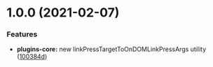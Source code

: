 # 1.0.0 (2021-02-07)


### Features

* **plugins-core:** new linkPressTargetToOnDOMLinkPressArgs utility ([100384d](https://github.com/native-html/plugins/commit/100384debed5b88ccb1a067712c8e3f340a5659a))

